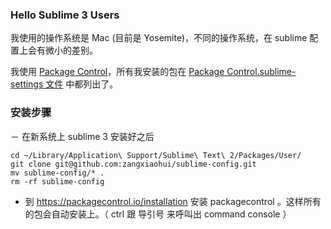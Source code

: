 ### Hello Sublime 3 Users

我使用的操作系统是 Mac (目前是 Yosemite)，不同的操作系统，在 sublime
配置上会有微小的差别。

我使用 [Package
Control](https://packagecontrol.io/installation)，所有我安装的包在 [Package
Control.sublime-settings 文件](https://github.com/zangxiaohui/sublime-config/blob/master/Package%20Control.sublime-settings)
 中都列出了。



### 安装步骤

－ 在新系统上 sublime 3 安装好之后

```console
cd ~/Library/Application\ Support/Sublime\ Text\ 2/Packages/User/
git clone git@github.com:zangxiaohui/sublime-config.git
mv sublime-config/* .
rm -rf sublime-config
```

- 到 https://packagecontrol.io/installation 安装 packagecontrol 。这样所有的包会自动安装上。（ ctrl 跟 导引号 来呼叫出 command console ）
